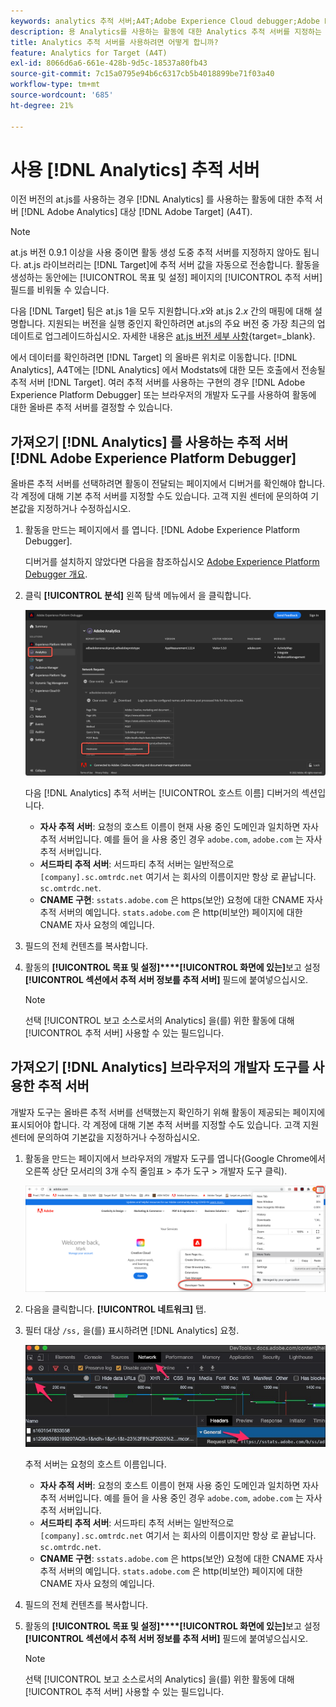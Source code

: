 ```yaml
---
keywords: analytics 추적 서버;A4T;Adobe Experience Cloud debugger;Adobe Experience Platform debugger;보고 소스;개발자 도구
description: 용 Analytics를 사용하는 활동에 대한 Analytics 추적 서버를 지정하는 방법을 알아봅니다 [!DNL Target] (A4T) (이전 버전의 at.js를 사용하는 경우).
title: Analytics 추적 서버를 사용하려면 어떻게 합니까?
feature: Analytics for Target (A4T)
exl-id: 8066d6a6-661e-428b-9d5c-18537a80fb43
source-git-commit: 7c15a0795e94b6c6317cb5b4018899be71f03a40
workflow-type: tm+mt
source-wordcount: '685'
ht-degree: 21%

---
```


# 사용 [!DNL Analytics] 추적 서버

이전 버전의 at.js를 사용하는 경우 [!DNL Analytics] 를 사용하는 활동에 대한 추적 서버 [!DNL Adobe Analytics] 대상 [!DNL Adobe Target] (A4T).

>[!NOTE]
>
>at.js 버전 0.9.1 이상을 사용 중이면 활동 생성 도중 추적 서버를 지정하지 않아도 됩니다. at.js 라이브러리는 [!DNL Target]에 추적 서버 값을 자동으로 전송합니다. 활동을 생성하는 동안에는 [!UICONTROL 목표 및 설정] 페이지의 [!UICONTROL 추적 서버] 필드를 비워둘 수 있습니다.
>
>다음 [!DNL Target] 팀은 at.js 1을 모두 지원합니다.*x*&#x200B;와 at.js 2.*x* 간의 매핑에 대해 설명합니다. 지원되는 버전을 실행 중인지 확인하려면 at.js의 주요 버전 중 가장 최근의 업데이트로 업그레이드하십시오. 자세한 내용은 [at.js 버전 세부 사항](https://experienceleague.corp.adobe.com/docs/target-dev/developer/client-side/at-js-implementation/target-atjs-versions.html){target=_blank}.

에서 데이터를 확인하려면 [!DNL Target] 의 올바른 위치로 이동합니다. [!DNL Analytics], A4T에는 [!DNL Analytics] 에서 Modstats에 대한 모든 호출에서 전송될 추적 서버 [!DNL Target]. 여러 추적 서버를 사용하는 구현의 경우 [!DNL Adobe Experience Platform Debugger] 또는 브라우저의 개발자 도구를 사용하여 활동에 대한 올바른 추적 서버를 결정할 수 있습니다.

## 가져오기 [!DNL Analytics] 를 사용하는 추적 서버 [!DNL Adobe Experience Platform Debugger]

올바른 추적 서버를 선택하려면 활동이 전달되는 페이지에서 디버거를 확인해야 합니다. 각 계정에 대해 기본 추적 서버를 지정할 수도 있습니다. 고객 지원 센터에 문의하여 기본값을 지정하거나 수정하십시오.

1. 활동을 만드는 페이지에서 를 엽니다. [!DNL Adobe Experience Platform Debugger].

   디버거를 설치하지 않았다면 다음을 참조하십시오 [Adobe Experience Platform Debugger 개요](https://experienceleague.adobe.com/docs/platform-learn/data-collection/debugger/overview.html).

1. 클릭 **[!UICONTROL 분석]** 왼쪽 탐색 메뉴에서 을 클릭합니다.

   ![Screen_DebuggerTrackServ 이미지](assets/Screen_DebuggerTrackServ.png)

   다음 [!DNL Analytics] 추적 서버는 [!UICONTROL 호스트 이름] 디버거의 섹션입니다.

   * **자사 추적 서버**: 요청의 호스트 이름이 현재 사용 중인 도메인과 일치하면 자사 추적 서버입니다. 예를 들어 을 사용 중인 경우 `adobe.com`, `adobe.com` 는 자사 추적 서버입니다.
   * **서드파티 추적 서버**: 서드파티 추적 서버는 일반적으로 `[company].sc.omtrdc.net` 여기서 는 회사의 이름이지만 항상 로 끝납니다. `sc.omtrdc.net`.
   * **CNAME 구현**: `sstats.adobe.com` 은 https(보안) 요청에 대한 CNAME 자사 추적 서버의 예입니다. `stats.adobe.com` 은 http(비보안) 페이지에 대한 CNAME 자사 요청의 예입니다.

1.  필드의 전체 컨텐츠를 복사합니다. 

1. 활동의 **[!UICONTROL 목표 및 설정]****[!UICONTROL 화면에 있는]**&#x200B;보고 설정&#x200B;**[!UICONTROL 섹션에서 추적 서버 정보를 추적 서버]** 필드에 붙여넣으십시오.

   >[!NOTE]
   >
   >선택 [!UICONTROL 보고 소스로서의 Analytics] 을(를) 위한 활동에 대해 [!UICONTROL 추적 서버] 사용할 수 있는 필드입니다.

## 가져오기 [!DNL Analytics] 브라우저의 개발자 도구를 사용한 추적 서버

개발자 도구는 올바른 추적 서버를 선택했는지 확인하기 위해 활동이 제공되는 페이지에 표시되어야 합니다. 각 계정에 대해 기본 추적 서버를 지정할 수도 있습니다. 고객 지원 센터에 문의하여 기본값을 지정하거나 수정하십시오.

1. 활동을 만드는 페이지에서 브라우저의 개발자 도구를 엽니다(Google Chrome에서 오른쪽 상단 모서리의 3개 수직 줄임표 > 추가 도구 > 개발자 도구 클릭).

   ![Chrome 개발자 도구](/help/main/c-integrating-target-with-mac/a4t/assets/chrome-dev-tools.png)

1. 다음을 클릭합니다. **[!UICONTROL 네트워크]** 탭.

1. 필터 대상 `/ss,` 을(를) 표시하려면 [!DNL Analytics] 요청.

   ![/ss search를 사용한 Chrome 개발자 도구](/help/main/c-integrating-target-with-mac/a4t/assets/chrome-search.png)

   추적 서버는 요청의 호스트 이름입니다.

   * **자사 추적 서버**: 요청의 호스트 이름이 현재 사용 중인 도메인과 일치하면 자사 추적 서버입니다. 예를 들어 을 사용 중인 경우 `adobe.com`, `adobe.com` 는 자사 추적 서버입니다.
   * **서드파티 추적 서버**: 서드파티 추적 서버는 일반적으로 `[company].sc.omtrdc.net` 여기서 는 회사의 이름이지만 항상 로 끝납니다. `sc.omtrdc.net`.
   * **CNAME 구현**: `sstats.adobe.com` 은 https(보안) 요청에 대한 CNAME 자사 추적 서버의 예입니다. `stats.adobe.com` 은 http(비보안) 페이지에 대한 CNAME 자사 요청의 예입니다.

1.  필드의 전체 컨텐츠를 복사합니다. 

1. 활동의 **[!UICONTROL 목표 및 설정]****[!UICONTROL 화면에 있는]**&#x200B;보고 설정&#x200B;**[!UICONTROL 섹션에서 추적 서버 정보를 추적 서버]** 필드에 붙여넣으십시오.

   >[!NOTE]
   >
   >선택 [!UICONTROL 보고 소스로서의 Analytics] 을(를) 위한 활동에 대해 [!UICONTROL 추적 서버] 사용할 수 있는 필드입니다.
